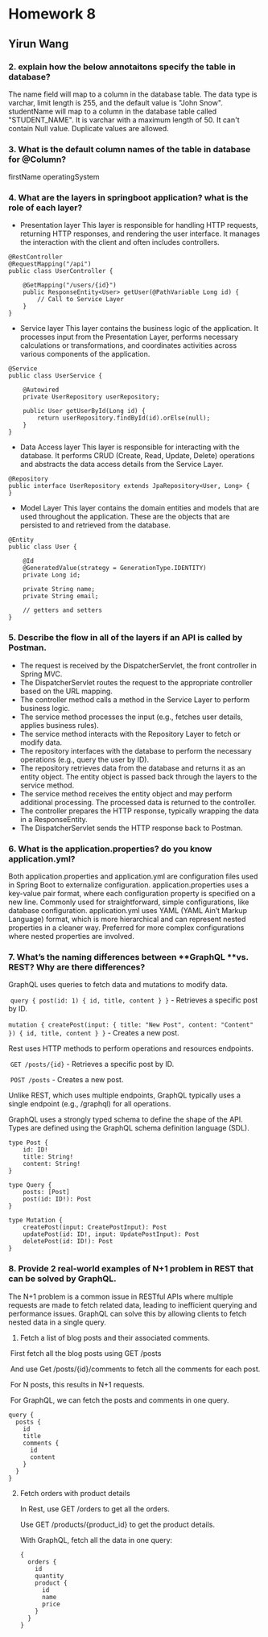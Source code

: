 # Homework 8

## Yirun Wang

### 2. explain how the below annotaitons specify the table in database?
The name field will map to a column in the database table. The data type is varchar, limit length is 255, and the default value is "John Snow".
studentName will map to a column in the database table called "STUDENT_NAME". It is varchar with a maximum length of 50. It can't contain Null value. Duplicate values are allowed.

### 3. What is the default column names of the table in database for @Column?
firstName
operatingSystem

### 4. What are the layers in springboot application? what is the role of each layer?
- Presentation layer
This layer is responsible for handling HTTP requests, returning HTTP responses, and rendering the user interface. It manages the interaction with the client and often includes controllers.
```
@RestController
@RequestMapping("/api")
public class UserController {
    
    @GetMapping("/users/{id}")
    public ResponseEntity<User> getUser(@PathVariable Long id) {
        // Call to Service Layer
    }
}
```
- Service layer
This layer contains the business logic of the application. It processes input from the Presentation Layer, performs necessary calculations or transformations, and coordinates activities across various components of the application.
```
@Service
public class UserService {
    
    @Autowired
    private UserRepository userRepository;

    public User getUserById(Long id) {
        return userRepository.findById(id).orElse(null);
    }
}
```
- Data Access layer
This layer is responsible for interacting with the database. It performs CRUD (Create, Read, Update, Delete) operations and abstracts the data access details from the Service Layer.
```
@Repository
public interface UserRepository extends JpaRepository<User, Long> {
}
```
- Model Layer
This layer contains the domain entities and models that are used throughout the application. These are the objects that are persisted to and retrieved from the database.
```
@Entity
public class User {
    
    @Id
    @GeneratedValue(strategy = GenerationType.IDENTITY)
    private Long id;
    
    private String name;
    private String email;

    // getters and setters
}
```

### 5. Describe the flow in all of the layers if an API is called by Postman.
- The request is received by the DispatcherServlet, the front controller in Spring MVC.
- The DispatcherServlet routes the request to the appropriate controller based on the URL mapping.
- The controller method calls a method in the Service Layer to perform business logic.
- The service method processes the input (e.g., fetches user details, applies business rules).
- The service method interacts with the Repository Layer to fetch or modify data.
- The repository interfaces with the database to perform the necessary operations (e.g., query the user by ID).
- The repository retrieves data from the database and returns it as an entity object. The entity object is passed back through the layers to the service method.
- The service method receives the entity object and may perform additional processing. The processed data is returned to the controller.
- The controller prepares the HTTP response, typically wrapping the data in a ResponseEntity.
- The DispatcherServlet sends the HTTP response back to Postman.

### 6. What is the application.properties? do you know application.yml?
Both application.properties and application.yml are configuration files used in Spring Boot to externalize configuration.
application.properties uses a key-value pair format, where each configuration property is specified on a new line. Commonly used for straightforward, simple configurations, like database configuration.
application.yml uses YAML (YAML Ain’t Markup Language) format, which is more hierarchical and can represent nested properties in a cleaner way. Preferred for more complex configurations where nested properties are involved.

### 7. What’s the naming differences between **GraphQL **vs.  **REST**? Why are there differences?

GraphQL uses queries to fetch data and mutations to modify data. 

​	`query { post(id: 1) { id, title, content } }` - Retrieves a specific post by ID.

​	`mutation { createPost(input: { title: "New Post", content: "Content" }) { id, title, content } }` - Creates a new post.

Rest uses HTTP methods to perform operations and resources endpoints.

​	`GET /posts/{id}` - Retrieves a specific post by ID.

​	`POST /posts` - Creates a new post.

Unlike REST, which uses multiple endpoints, GraphQL typically uses a single endpoint (e.g., /graphql) for all operations.

GraphQL uses a strongly typed schema to define the shape of the API. Types are defined using the GraphQL schema definition language (SDL).

```
type Post {
    id: ID!
    title: String!
    content: String!
}

type Query {
    posts: [Post]
    post(id: ID!): Post
}

type Mutation {
    createPost(input: CreatePostInput): Post
    updatePost(id: ID!, input: UpdatePostInput): Post
    deletePost(id: ID!): Post
}
```

### 8. Provide 2 real-world examples of N+1 problem in REST that can be solved by GraphQL.

The N+1 problem is a common issue in RESTful APIs where multiple requests are made to fetch related data, leading to inefficient querying and performance issues. GraphQL can solve this by allowing clients to fetch nested data in a single query.

1. Fetch a list of blog posts and their associated comments.

​	First fetch all the blog posts using GET /posts

​	And use Get /posts/{id}/comments to fetch all the comments for each post.

​	For N posts, this results in N+1 requests.

​	For GraphQL, we can fetch the posts and comments in one query.

```
query {
  posts {
    id
    title
    comments {
      id
      content
    }
  }
}
```

2. Fetch orders with product details

   In Rest, use GET /orders to get all the orders.

   Use GET /products/{product_id} to get the product details.

   With GraphQL, fetch all the data in one query:

   ```
   {
     orders {
       id
       quantity
       product {
         id
         name
         price
       }
     }
   }
   ```
   
   
